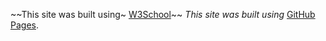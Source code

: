 ~~This site was built using~ [W3School](https://www.w3schools.com/)~~ *This site was built using* [GitHub Pages](https://pages.github.com/).
